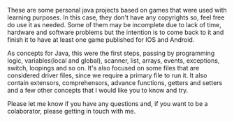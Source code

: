 These are some personal java projects based on games that were used with learning purposes.
In this case, they don't have any copyrights so, feel free do use it as needed.
Some of them may be incomplete due to lack of time, hardware and software problems but the intention is to come back to it and finish it to have at least one game published for IOS and Android.

As concepts for Java, this were the first steps, passing by programming logic, variables(local and global), scanner, list, arrays, events, exceptions, switch, loopings and so on.
It's also focused on some files that are considered driver files, since we require a primary file to run it. It also contain extensors, comprehensors, advance functions, getters and setters and a few
other concepts that I would like you to know and try.

Please let me know if you have any questions and, if you want to be a colaborator, please getting in touch with me.
